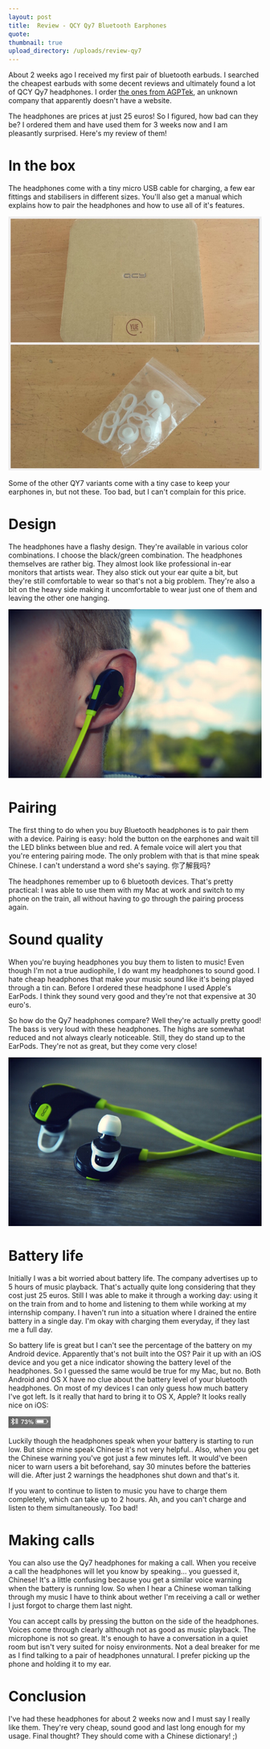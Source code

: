 ```yaml
---
layout: post
title:  Review - QCY Qy7 Bluetooth Earphones
quote: 
thumbnail: true
upload_directory: /uploads/review-qy7
---
```


About 2 weeks ago I received my first pair of bluetooth earbuds. I searched the cheapest earbuds with some decent reviews and ultimately found a lot of QCY Qy7 headphones. I order [the ones from AGPTek](http://www.amazon.de/Wireless-Bluetooth-Ohrh%C3%B6rer-Kopfh%C3%B6rer-Bluetooth-Ger%C3%A4te/dp/B00R5RLZEG/ref=sr_1_1?ie=UTF8&qid=1430817286&sr=8-1&keywords=QCY), an unknown company that apparently doesn't have a website. 

The headphones are prices at just 25 euros! So I figured, how bad can they be? I ordered them and have used them for 3 weeks now and I am pleasantly surprised. Here's my review of them!

<!--more-->

# In the box
The headphones come with a tiny micro USB cable for charging, a few ear fittings and stabilisers in different sizes. You'll also get a manual which explains how to pair the headphones and how to use all of it's features.

![](/uploads/review-qy7/inthebox.jpg)

Some of the other QY7 variants come with a tiny case to keep your earphones in, but not these. Too bad, but I can't complain for this price.

# Design
The headphones have a flashy design. They're available in various color combinations. I choose the black/green combination. The headphones themselves are rather big. They almost look like professional in-ear monitors that artists wear. They also stick out your ear quite a bit, but they're still comfortable to wear so that's not a big problem. They're also a bit on the heavy side making it uncomfortable  to wear just one of them and leaving the other one hanging. 

![](/uploads/review-qy7/inear.jpg)

# Pairing
The first thing to do when you buy Bluetooth headphones is to pair them with a device. Pairing is easy: hold the button on the earphones and wait till the LED blinks between blue and red. A female voice will alert you that you're entering pairing mode. The only problem with that is that mine speak Chinese. I can't understand a word she's saying. 你了解我吗?

The headphones remember up to 6 bluetooth devices. That's pretty practical: I was able to use them with my Mac at work and switch to my phone on the train, all without having to go through the pairing process again.

# Sound quality
When you're buying headphones you buy them to listen to music! Even though I'm not a true audiophile, I do want my headphones to sound good. I hate cheap headphones that make your music sound like it's being played through a tin can. Before I ordered these headphone I used Apple's EarPods. I think they sound very good and they're not that expensive at 30 euro's.

So how do the Qy7 headphones compare? Well they're actually pretty good! The bass is very loud with these headphones. The highs are somewhat reduced and not always clearly noticeable. Still, they do stand up to the EarPods. They're not as great, but they come very close!

![](/uploads/review-qy7/earphones.jpg)

# Battery life
Initially I was a bit worried about battery life. The company advertises up to 5 hours of music playback. That's actually quite long considering that they cost just 25 euros. Still I was able to make it through a working day: using it on the train from and to home and listening to them while working at my internship company. I haven't run into a situation where I drained the entire battery in a single day. I'm okay with charging them everyday, if they last me a full day.

So battery life is great but I can't see the percentage of the battery on my Android device. Apparently  that's not built into the OS? Pair it up with an iOS device and you get a nice indicator showing the battery level of the headphones. So I guessed the same would be true for my Mac, but no. Both Android and OS X have no clue about the battery level of your bluetooth headphones. On most of my devices I can only guess how much battery I've got left. Is it really that hard to bring it to OS X, Apple? It looks really nice on iOS:

![](/uploads/review-qy7/ios-battery.png)

Luckily though the headphones speak when your battery is starting to run low. But since mine speak Chinese it's not very helpful.. Also, when you get the Chinese warning you've got just a few minutes left. It would've been nicer to warn users a bit beforehand, say 30 minutes before the batteries will die. After just 2 warnings the headphones shut down and that's it.

If you want to continue to listen to music you have to charge them completely, which can take up to 2 hours. Ah, and you can't charge and listen to them simultaneously. Too bad!

# Making calls
You can also use the Qy7 headphones for making a call. When you receive a call the headphones will let you know by speaking... you guessed it, Chinese! It's a little confusing because you get a similar voice warning when the battery is running low. So when I hear a Chinese woman talking through my music I have to think about wether I'm receiving a call or wether I just forgot to charge them last night.

You can accept calls by pressing the button on the side of the headphones. Voices come through clearly although not as good as music playback. The microphone is not so great. It's enough to have a conversation in a quiet room but isn't very suited for noisy environments. Not a deal breaker for me as I find talking to a pair of headphones unnatural. I prefer picking up the phone and holding it to my ear.


# Conclusion
I've had these headphones for about 2 weeks now and I must say I really like them. They're very cheap, sound good and last long enough for my usage. Final thought? They should come with a Chinese dictionary! ;)